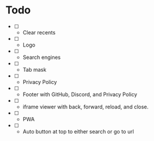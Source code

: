 # Todo

-   [ ] -   Clear recents
-   [ ] -   Logo
-   [ ] -   Search engines
-   [ ] -   Tab mask
-   [ ] -   Privacy Policy
-   [ ] -   Footer with GitHub, Discord, and Privacy Policy
-   [ ] -   iframe viewer with back, forward, reload, and close.
-   [ ] -   PWA
-   [ ] -   Auto button at top to either search or go to url
